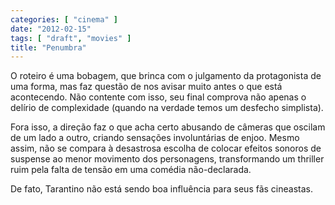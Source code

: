 ```yaml
---
categories: [ "cinema" ]
date: "2012-02-15"
tags: [ "draft", "movies" ]
title: "Penumbra"
---
```

O roteiro é uma bobagem, que brinca com o julgamento da protagonista
de uma forma, mas faz questão de nos avisar muito antes o que está
acontecendo. Não contente com isso, seu final comprova não apenas o
delírio de complexidade (quando na verdade temos um desfecho simplista).

Fora isso, a direção faz o que acha certo abusando de câmeras que
oscilam de um lado a outro, criando sensações involuntárias de
enjoo. Mesmo assim, não se compara à desastrosa escolha de colocar
efeitos sonoros de suspense ao menor movimento dos personagens,
transformando um thriller ruim pela falta de tensão em uma comédia
não-declarada.

De fato, Tarantino não está sendo boa influência para seus fãs
cineastas.

